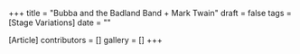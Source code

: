 +++
title = "Bubba and the Badland Band + Mark Twain"
draft = false
tags = [Stage Variations]
date = ""

[Article]
contributors = []
gallery = []
+++